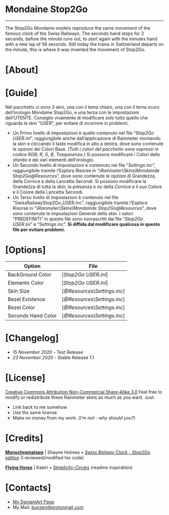 # __Mondaine Stop2Go__
----
The Stop2Go Mondaine models reproduce the same movement of the famous clock of the Swiss Railways. The seconds hand stops for 2 seconds, before the minute runs out, to start again with the minutes hand with a new lap of 58 seconds. Still today the trains in Switzerland departs on the minute, this is where it was invented the movement of Stop2Go.
# [About]


# [Guide]
Nel pacchetto ci sono 3 skin, una con il tema chiaro, una con il tema scuro dell’orologio Mondaine Stop2Go, e una terza con le impostazioni dell’UTENTE. Consiglio vivamente di modificare solo tutto quello che riguarda la skin “USER”, per evitare di incorrere in problemi.
 - Un Primo livello di impostazioni è quello contenuto nel file “*Stop2Go USER.ini*”, raggiungibile anche dall’applicazione di Rainmeter montando la skin e cliccando il tasto modifica in alto a destra, dove sono contenute le opzioni dei Colori Base. *(Tutti i colori del pacchetto sono espressi in codice RGB; R, G, B, Trasparenza.)* Si possono modificare i Colori dello sfondo e dei vari elementi dell’orologio.
 - Un Secondo livello di impostazioni è contenuto nel file “*Settings.inc*”, raggiungibile tramite l’Esplora Risorse in “*\Rainmeter\Skins\Mondainde Stop2Go\@Resources*”, dove sono contenute le opzioni di Grandezza, della Cornice e della Lancetta Secondi. Si possono modificare la Grandezza di tutta la skin, la presenza o no della Cornice e il suo Colore e il Colore della Lancetta Secondi.
 - Un Terzo livello di impostazioni è contenuto nel file “SwissRailwayStop2Go_USER.inc”, raggiungibile tramite l’Esplora Risorse in “*\Rainmeter\Skins\Mondainde Stop2Go\@Resources*”, dove sono contenute le impostazioni Generali della skin. I valori “PREDEFINITI” in questo file sono sovrascritti dai file “*Stop2Go USER.ini*” e “*Settings.inc*”. __Si diffida dal modificare qualcosa in questo file per evitare problemi.__

# [Options]
| Option | File |
| ------ | ------ |
| BackGround Color | [*Stop2Go USER.ini*] |
| Elements Color | [*Stop2Go USER.ini*] |
| Skin Size | [*@Resources\Settings.inc*] |
| Bezel Existence | [*@Resources\Settings.inc*] |
| Bezel Color | [*@Resources\Settings.inc*] |
| Seconds Hand Color | [*@Resources\Settings.inc*] |

# [Changelog]
- *15 November 2020* - Test Release
- *23 November 2020* - Stable Release 1.1

# [License]
[Creative Commons Attribution Non-Commercial Share-Alike 3.0](http://creativecommons.org/licenses/by-nc-sa/3.0/)
Feel free to modify or redistribute these Rainmeter skins as much as you want. Just:
- Link back to me somehow
- Use ths same license
- Make no money from my work. *(I'm not - why should you?)*

# [Credits]
[**Monochromatope**](https://www.deviantart.com/monochromatope) | Shayne Holmes
    • [*Swiss Railway Clock - Stop2Go edition*](https://www.deviantart.com/monochromatope/art/Swiss-Railway-Clock-Stop2Go-edition-592873114) (I reviewed/modified his code)

[**Flying Hyrax**](https://www.deviantart.com/flyinghyrax) | Kaelri
    • [*Simplicity-Circles*](https://www.deviantart.com/flyinghyrax/art/Simplicity-Circles-223877982) (readme inspiration)

# [Contacts]
- [My DeviantArt Page](https://www.deviantart.com/bunz66)
- My Mail: [bunzen@protonmail.com](mailto:bunzen@protonmail.com)
